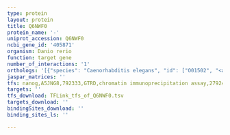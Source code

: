 ```yaml
---
type: protein
layout: protein
title: Q6NWF0
protein_name: '-'
uniprot_accession: Q6NWF0
ncbi_gene_id: '405871'
organism: Danio rerio
function: target gene
number_of_interactions: '1'
orthologs: '[{"species": "Caenorhabditis elegans", "id": ["O01502", "<a href=\"/protein/p34275\">P34275</a>"]}]'
jaspar_matrices: ''
tfs: nanog,A5JNG8,792333,GTRD,chromatin immunoprecipitation assay,27924024%5Buid%5D,No
targets: ''
tfs_download: TFLink_tfs_of_Q6NWF0.tsv
targets_download: ''
bindingSites_download: ''
binding_sites_ls: ''

---
```

